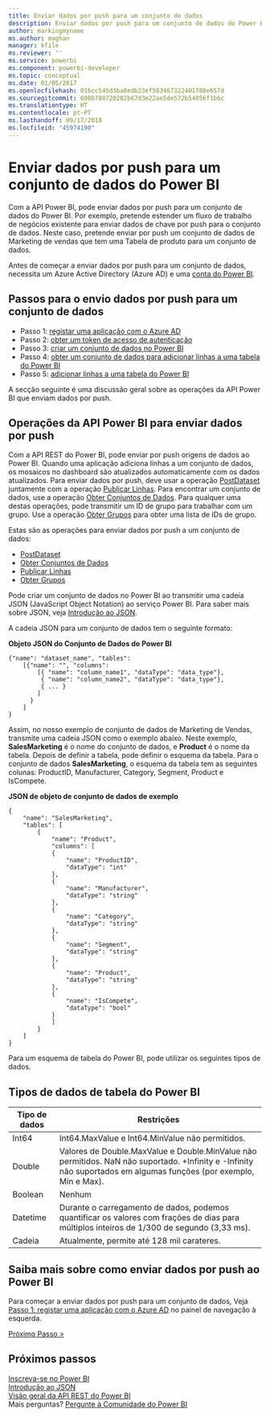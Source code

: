 ```yaml
---
title: Enviar dados por push para um conjunto de dados
description: Enviar dados por push para um conjunto de dados do Power BI
author: markingmyname
ms.author: maghan
manager: kfile
ms.reviewer: ''
ms.service: powerbi
ms.component: powerbi-developer
ms.topic: conceptual
ms.date: 01/05/2017
ms.openlocfilehash: 01bcc545d3ba8edb23ef583467322401780e657d
ms.sourcegitcommit: 698b788720282b67d3e22ae5de572b54056f1b6c
ms.translationtype: HT
ms.contentlocale: pt-PT
ms.lasthandoff: 09/17/2018
ms.locfileid: "45974190"
---
```

# <a name="push-data-into-a-power-bi-dataset"></a>Enviar dados por push para um conjunto de dados do Power BI

Com a API Power BI, pode enviar dados por push para um conjunto de dados do Power BI. Por exemplo, pretende estender um fluxo de trabalho de negócios existente para enviar dados de chave por push para o conjunto de dados. Neste caso, pretende enviar por push um conjunto de dados de Marketing de vendas que tem uma Tabela de produto para um conjunto de dados.

Antes de começar a enviar dados por push para um conjunto de dados, necessita um Azure Active Directory (Azure AD) e uma [conta do Power BI](create-an-azure-active-directory-tenant.md).

## <a name="steps-to-push-data-into-a-dataset"></a>Passos para o envio dados por push para um conjunto de dados

* Passo 1: [registar uma aplicação com o Azure AD](walkthrough-push-data-register-app-with-azure-ad.md)
* Passo 2: [obter um token de acesso de autenticação](walkthrough-push-data-get-token.md)
* Passo 3: [criar um conjunto de dados no Power BI](walkthrough-push-data-create-dataset.md)
* Passo 4: [obter um conjunto de dados para adicionar linhas a uma tabela do Power BI](walkthrough-push-data-get-datasets.md)
* Passo 5: [adicionar linhas a uma tabela do Power BI](walkthrough-push-data-add-rows.md)

A secção seguinte é uma discussão geral sobre as operações da API Power BI que enviam dados por push.

## <a name="power-bi-api-operations-to-push-data"></a>Operações da API Power BI para enviar dados por push

Com a API REST do Power BI, pode enviar por push origens de dados ao Power BI. Quando uma aplicação adiciona linhas a um conjunto de dados, os mosaicos no dashboard são atualizados automaticamente com os dados atualizados. Para enviar dados por push, deve usar a operação [PostDataset](https://docs.microsoft.com/rest/api/power-bi/pushdatasets) juntamente com a operação [Publicar Linhas](https://docs.microsoft.com/rest/api/power-bi/pushdatasets/datasets_postrows). Para encontrar um conjunto de dados, use a operação [Obter Conjuntos de Dados](https://docs.microsoft.com/rest/api/power-bi/datasets/getdatasets). Para qualquer uma destas operações, pode transmitir um ID de grupo para trabalhar com um grupo. Use a operação [Obter Grupos](https://docs.microsoft.com/rest/api/power-bi/groups/getgroups) para obter uma lista de IDs de grupo.

Estas são as operações para enviar dados por push a um conjunto de dados:

* [PostDataset](https://docs.microsoft.com/rest/api/power-bi/pushdatasets/datasets_postdataset)
* [Obter Conjuntos de Dados](https://docs.microsoft.com/rest/api/power-bi/datasets/getdatasets)
* [Publicar Linhas](https://docs.microsoft.com/rest/api/power-bi/pushdatasets/datasets_postrows)
* [Obter Grupos](https://docs.microsoft.com/rest/api/power-bi/groups/getgroups)

Pode criar um conjunto de dados no Power BI ao transmitir uma cadeia JSON (JavaScript Object Notation) ao serviço Power BI. Para saber mais sobre JSON, veja [Introdução ao JSON](http://json.org/).

A cadeia JSON para um conjunto de dados tem o seguinte formato:

**Objeto JSON do Conjunto de Dados do Power BI**

    {"name": "dataset_name", "tables":
        [{"name": "", "columns":
            [{ "name": "column_name1", "dataType": "data_type"},
             { "name": "column_name2", "dataType": "data_type"},
             { ... }
            ]
          }
        ]
    }

Assim, no nosso exemplo de conjunto de dados de Marketing de Vendas, transmite uma cadeia JSON como o exemplo abaixo. Neste exemplo, **SalesMarketing** é o nome do conjunto de dados, e **Product** é o nome da tabela. Depois de definir a tabela, pode definir o esquema da tabela. Para o conjunto de dados **SalesMarketing**, o esquema da tabela tem as seguintes colunas: ProductID, Manufacturer, Category, Segment, Product e IsCompete.

**JSON de objeto de conjunto de dados de exemplo**

    {
        "name": "SalesMarketing",
        "tables": [
            {
                "name": "Product",
                "columns": [
                {
                    "name": "ProductID",
                    "dataType": "int"
                },
                {
                    "name": "Manufacturer",
                    "dataType": "string"
                },
                {
                    "name": "Category",
                    "dataType": "string"
                },
                {
                    "name": "Segment",
                    "dataType": "string"
                },
                {
                    "name": "Product",
                    "dataType": "string"
                },
                {
                    "name": "IsCompete",
                    "dataType": "bool"
                }
                ]
            }
        ]
    }

Para um esquema de tabela do Power BI, pode utilizar os seguintes tipos de dados.

## <a name="power-bi-table-data-types"></a>Tipos de dados de tabela do Power BI

| **Tipo de dados** | **Restrições** |
| --- | --- |
| Int64 |Int64.MaxValue e Int64.MinValue não permitidos. |
| Double |Valores de Double.MaxValue e Double.MinValue não permitidos. NaN não suportado. +Infinity e -Infinity não suportados em algumas funções (por exemplo, Min e Max). |
| Boolean |Nenhum |
| Datetime |Durante o carregamento de dados, podemos quantificar os valores com frações de dias para múltiplos inteiros de 1/300 de segundo (3,33 ms). |
| Cadeia |Atualmente, permite até 128 mil carateres. |

## <a name="learn-more-about-pushing-data-into-power-bi"></a>Saiba mais sobre como enviar dados por push ao Power BI

Para começar a enviar dados por push para um conjunto de dados, Veja [Passo 1: registar uma aplicação com o Azure AD](walkthrough-push-data-register-app-with-azure-ad.md) no painel de navegação à esquerda.

[Próximo Passo >](walkthrough-push-data-register-app-with-azure-ad.md)

## <a name="next-steps"></a>Próximos passos

[Inscreva-se no Power BI](create-an-azure-active-directory-tenant.md)  
[Introdução ao JSON](http://json.org/)  
[Visão geral da API REST do Power BI](overview-of-power-bi-rest-api.md)  
Mais perguntas? [Pergunte à Comunidade do Power BI](http://community.powerbi.com/)